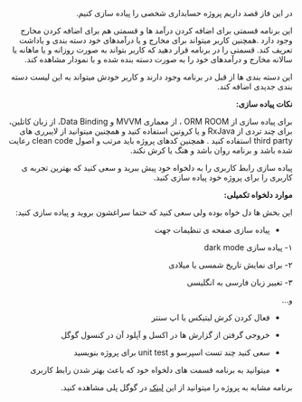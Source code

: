 <div dir="rtl" align='right'>

در این فاز قصد داریم پروژه حسابداری شخصی را پیاده سازی کنیم.

این برنامه قسمتی برای اضافه کردن درآمد ها و قسمتی هم برای اضافه کردن مخارج وجود دارد .همچنین کاربر میتواند برای مخارج و یا درآمدهای خود دسته بندی و یاداشت تعریف کند. قسمتی را در برنامه قرار دهید که  کاربر بتواند به صورت روزانه و یا ماهانه یا سالانه مخارج و درآمدهای خود را به صورت دسته بنده شده و با نمودار مشاهده کند.

این دسته بندی ها از قبل در برنامه وجود دارند و کاربر خودش میتواند به این لیست دسته بندی جدیدی اضافه کند.



**نکات پیاده سازی:**

برای پیاده سازی از ORM ROOM ، از معماری MVVM‌ و Data Binding،‌ از زبان کاتلین، برای چند تردی از RxJava و یا کروتین استفاده کنید و همچنین میتوانید از لایبرری های third party استفاده کنید .
همچنین کدهای پروژه باید مرتب و اصول clean code رعایت شده باشد و برنامه روان باشد و هنگ یا کرش نکند.

پیاده سازی رابط کاربری را به دلخواه خود پیش ببرید و سعی کنید که بهترین تجربه ی کاربری را برای پروژه خود پیاده سازی کنید.

**موارد دلخواه تکمیلی:**

این بخش ها دل خواه بوده ولی سعی کنید که حتما سراغشون بروید و پیاده سازی کنید:

- پیاده سازی صفحه ی تنظیمات جهت

۱- پیاده سازی dark mode

۲- برای نمایش تاریخ شمسی یا میلادی

۳- تغییر زبان فارسی به انگلیسی

و...

- فعال کردن کرش لیتیکس یا اپ سنتر

- خروجی گرفتن از گزارش ها در اکسل و آپلود آن در کنسول گوگل
- سعی کنید چند تست اسپرسو و unit test برای پروژه بنویسید
- میتوانید به برنامه قسمت های دلخواه خود که باعث بهتر شدن رابط کاربری 

برنامه مشابه به پروژه را میتوانید از این [لینک](https://play.google.com/store/apps/details?id=com.monefy.app.lite&hl=en&gl=US) در گوگل پلی مشاهده کنید.


</div>